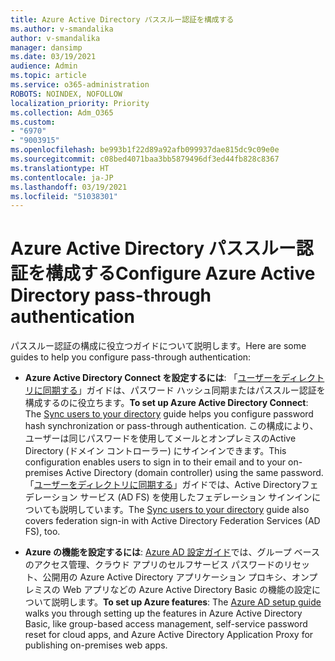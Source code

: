 ```yaml
---
title: Azure Active Directory パススルー認証を構成する
ms.author: v-smandalika
author: v-smandalika
manager: dansimp
ms.date: 03/19/2021
audience: Admin
ms.topic: article
ms.service: o365-administration
ROBOTS: NOINDEX, NOFOLLOW
localization_priority: Priority
ms.collection: Adm_O365
ms.custom:
- "6970"
- "9003915"
ms.openlocfilehash: be993b1f22d89a92afb099937dae815dc9c09e0e
ms.sourcegitcommit: c08bed4071baa3bb5879496df3ed44fb828c8367
ms.translationtype: HT
ms.contentlocale: ja-JP
ms.lasthandoff: 03/19/2021
ms.locfileid: "51038301"
---
```

# <a name="configure-azure-active-directory-pass-through-authentication"></a><span data-ttu-id="6c788-102">Azure Active Directory パススルー認証を構成する</span><span class="sxs-lookup"><span data-stu-id="6c788-102">Configure Azure Active Directory pass-through authentication</span></span>

<span data-ttu-id="6c788-103">パススルー認証の構成に役立つガイドについて説明します。</span><span class="sxs-lookup"><span data-stu-id="6c788-103">Here are some guides to help you configure pass-through authentication:</span></span>

- <span data-ttu-id="6c788-104">**Azure Active Directory Connect を設定するには**: 「[ユーザーをディレクトリに同期する](https://admin.microsoft.com/AdminPortal/Home)」ガイドは、パスワード ハッシュ同期またはパススルー認証を構成するのに役立ちます。</span><span class="sxs-lookup"><span data-stu-id="6c788-104">**To set up Azure Active Directory Connect**: The [Sync users to your directory](https://admin.microsoft.com/AdminPortal/Home) guide helps you configure password hash synchronization or pass-through authentication.</span></span> <span data-ttu-id="6c788-105">この構成により、ユーザーは同じパスワードを使用してメールとオンプレミスのActive Directory (ドメイン コントローラー) にサインインできます。</span><span class="sxs-lookup"><span data-stu-id="6c788-105">This configuration enables users to sign in to their email and to your on-premises Active Directory (domain controller) using the same password.</span></span>  <span data-ttu-id="6c788-106">「[ユーザーをディレクトリに同期する](https://admin.microsoft.com/AdminPortal/Home)」ガイドでは、Active Directoryフェデレーション サービス (AD FS) を使用したフェデレーション サインインについても説明しています。</span><span class="sxs-lookup"><span data-stu-id="6c788-106">The [Sync users to your directory](https://admin.microsoft.com/AdminPortal/Home) guide also covers federation sign-in with Active Directory Federation Services (AD FS), too.</span></span>

- <span data-ttu-id="6c788-107">**Azure の機能を設定するには**: [Azure AD 設定ガイド](https://admin.microsoft.com/adminportal/home#/modernonboarding/azureadsetup)では、グループ ベースのアクセス管理、クラウド アプリのセルフサービス パスワードのリセット、公開用の Azure Active Directory アプリケーション プロキシ、オンプレミスの Web アプリなどの Azure Active Directory Basic の機能の設定について説明します。</span><span class="sxs-lookup"><span data-stu-id="6c788-107">**To set up Azure features**: The [Azure AD setup guide](https://admin.microsoft.com/adminportal/home#/modernonboarding/azureadsetup) walks you through setting up the features in Azure Active Directory Basic, like group-based access management, self-service password reset for cloud apps, and Azure Active Directory Application Proxy for publishing on-premises web apps.</span></span>


